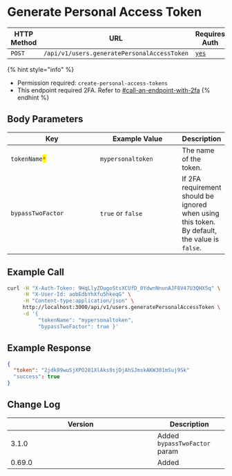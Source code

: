 # Generate Personal Access Token

<table><thead><tr><th width="163">HTTP Method</th><th width="311">URL</th><th>Requires Auth</th></tr></thead><tbody><tr><td><code>POST</code></td><td><code>/api/v1/users.generatePersonalAccessToken</code></td><td><a href="../../authentication-endpoints/"><code>yes</code></a></td></tr></tbody></table>

{% hint style="info" %}
* Permission required: `create-personal-access-tokens`
* This endpoint required 2FA. Refer to [#call-an-endpoint-with-2fa](../../authentication-endpoints/rest-two-factor-authentication.md#call-an-endpoint-with-2fa "mention")
{% endhint %}

## Body Parameters

<table><thead><tr><th width="235">Key</th><th width="206.33333333333331">Example Value</th><th>Description</th></tr></thead><tbody><tr><td><code>tokenName</code><mark style="color:red;"><code>*</code></mark></td><td><code>mypersonaltoken</code></td><td>The name of the token.</td></tr><tr><td><code>bypassTwoFactor</code></td><td><code>true</code> or <code>false</code></td><td>If 2FA requirement should be ignored when using this token. By default, the value is <code>false</code>.</td></tr></tbody></table>

## Example Call

```bash
curl -H "X-Auth-Token: 9HqLlyZOugoStsXCUfD_0YdwnNnunAJF8V47U3QHXSq" \
     -H "X-User-Id: aobEdbYhXfu5hkeqG" \
     -H "Content-type:application/json" \
     http://localhost:3000/api/v1/users.generatePersonalAccessToken \
     -d '{ 
          "tokenName": "mypersonaltoken", 
          "bypassTwoFactor": true }'
```

## Example Response

```json
{
  "token": "2jdk99wuSjXPO201XlAks9sjDjAhSJmskAKW301mSuj9Sk"
  "success": true
}
```

## Change Log

<table><thead><tr><th width="324">Version</th><th>Description</th></tr></thead><tbody><tr><td>3.1.0</td><td>Added <code>bypassTwoFactor</code> param</td></tr><tr><td>0.69.0</td><td>Added</td></tr></tbody></table>
